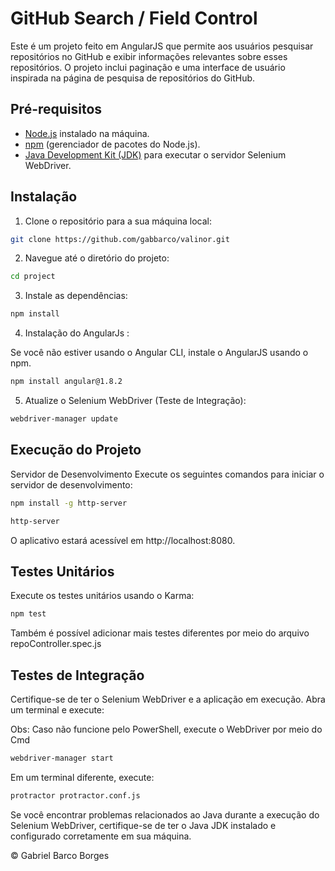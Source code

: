 # GitHub Search / Field Control

Este é um projeto feito em AngularJS que permite aos usuários pesquisar repositórios no GitHub e exibir informações relevantes sobre esses repositórios. O projeto inclui paginação e uma interface de usuário inspirada na página de pesquisa de repositórios do GitHub.

## Pré-requisitos

- [Node.js](https://nodejs.org/) instalado na máquina.
- [npm](https://www.npmjs.com/) (gerenciador de pacotes do Node.js).
- [Java Development Kit (JDK)](https://www.oracle.com/java/technologies/javase-downloads.html) para executar o servidor Selenium WebDriver.

## Instalação

1. Clone o repositório para a sua máquina local:

  ```bash
  git clone https://github.com/gabbarco/valinor.git
  ```
  
2. Navegue até o diretório do projeto:

  ```bash
  cd project
  ```

3. Instale as dependências:

  ```bash
  npm install
  ```

4. Instalação do AngularJs :

  Se você não estiver usando o Angular CLI, instale o AngularJS usando o npm.
  ```bash
  npm install angular@1.8.2
  ```

5. Atualize o Selenium WebDriver (Teste de Integração):

  ```bash
  webdriver-manager update
  ```

## Execução do Projeto

Servidor de Desenvolvimento
Execute os seguintes comandos para iniciar o servidor de desenvolvimento:

  ```bash
  npm install -g http-server
  ```
  ```bash
  http-server
  ```
  O aplicativo estará acessível em http://localhost:8080.

## Testes Unitários

Execute os testes unitários usando o Karma:

  ```bash
  npm test
  ```

Também é possível adicionar mais testes diferentes por meio do arquivo repoController.spec.js


## Testes de Integração

Certifique-se de ter o Selenium WebDriver e a aplicação em execução. Abra um terminal e execute:

Obs: Caso não funcione pelo PowerShell, execute o WebDriver por meio do Cmd 

  ```bash
  webdriver-manager start
  ```

Em um terminal diferente, execute:

  ```bash
  protractor protractor.conf.js
  ```

Se você encontrar problemas relacionados ao Java durante a execução do Selenium WebDriver, certifique-se de ter o Java JDK instalado e configurado corretamente em sua máquina.

©️ Gabriel Barco Borges
